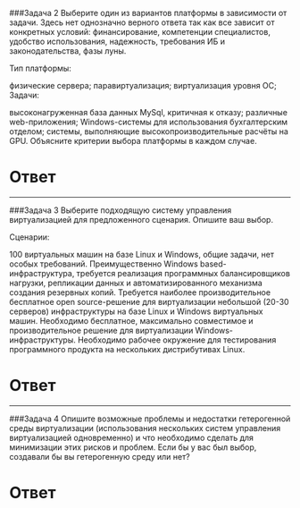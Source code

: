 ###Задача 2
Выберите один из вариантов платформы в зависимости от задачи. Здесь нет однозначно верного ответа так как все зависит от конкретных условий: финансирование, компетенции специалистов, удобство использования, надежность, требования ИБ и законодательства, фазы луны.

Тип платформы:

физические сервера;
паравиртуализация;
виртуализация уровня ОС;
Задачи:

высоконагруженная база данных MySql, критичная к отказу;
различные web-приложения;
Windows-системы для использования бухгалтерским отделом;
системы, выполняющие высокопроизводительные расчёты на GPU.
Объясните критерии выбора платформы в каждом случае.

# Ответ

---

###Задача 3
Выберите подходящую систему управления виртуализацией для предложенного сценария. Опишите ваш выбор.

Сценарии:

100 виртуальных машин на базе Linux и Windows, общие задачи, нет особых требований. Преимущественно Windows based-инфраструктура, требуется реализация программных балансировщиков нагрузки, репликации данных и автоматизированного механизма создания резервных копий.
Требуется наиболее производительное бесплатное open source-решение для виртуализации небольшой (20-30 серверов) инфраструктуры на базе Linux и Windows виртуальных машин.
Необходимо бесплатное, максимально совместимое и производительное решение для виртуализации Windows-инфраструктуры.
Необходимо рабочее окружение для тестирования программного продукта на нескольких дистрибутивах Linux.

# Ответ

---

###Задача 4
Опишите возможные проблемы и недостатки гетерогенной среды виртуализации (использования нескольких систем управления виртуализацией одновременно) и что необходимо сделать для минимизации этих рисков и проблем. Если бы у вас был выбор, создавали бы вы гетерогенную среду или нет?

# Ответ
